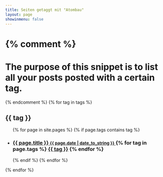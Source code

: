 ```yaml
---
title: Seiten getaggt mit "Atombau"
layout: page
showinmenu: false
---
```


{% comment %}
=======================
The purpose of this snippet is to list all your posts posted with a certain tag.
=======================
{% endcomment %}
{% for tag in tags %}
	<h2 id="{{ tag | slugify }}">{{ tag }}</h2>
	<ul>
	 {% for page in site.pages %}
		 {% if page.tags contains tag %}
		 <li>
		 <h3>
		 <a href="{{ page.url }}">
		 {{ page.title }}
		 <small>{{ page.date | date_to_string }}</small>
		 </a>
		 {% for tag in page.tags %}
			 <a class="tag" href="/tags/index#{{ tag | slugify }}">{{ tag }}</a>
		 {% endfor %}
		 </h3>
		 </li>
		 {% endif %}
	 {% endfor %}
	</ul>
{% endfor %}
